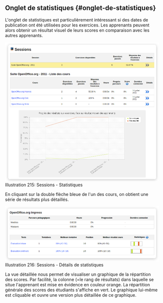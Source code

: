 ## Onglet de statistiques {#onglet-de-statistiques}

L&#039;onglet de statistiques est particulièrement intéressant si des dates de publication ont été utilisées pour les exercices. Les apprenants peuvent alors obtenir un résultat visuel de leurs scores en comparaison avec les autres apprenants.

![](../assets/graficos135.png)Illustration 215: Sessions - Statistiques

En cliquant sur la double flèche bleue de l&#039;un des cours, on obtient une série de résultats plus détaillés.

![](../assets/graficos136.png)Illustration 216: Sessions - Détails de statistiques

La vue détaillée nous permet de visualiser un graphique de la répartition des scores. Par facilité, la colonne (=le rang de résultats) dans laquelle se situe l&#039;apprenant est mise en évidence en couleur orange. La répartition générale des scores des étudiants s&#039;affiche en vert. Le graphique lui-même est cliquable et ouvre une version plus détaillée de ce graphique.